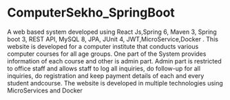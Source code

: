 # ComputerSekho_SpringBoot
A web based system developed using React Js,Spring 6, Maven 3, Spring boot 3, REST API, MySQL 8, JPA, JUnit
4, JWT,MicroService,Docker .
This website is developed for a
computer institute that conducts various computer courses for all age groups. One part of the System provides
information of each course and other is admin part. 
Admin part is restricted to office staff and allows staff to log all
inquiries, do follow-up for all inquiries, do registration and keep payment details of each and every student
andcourse.
The website is developed in multiple technologies using MicroServices and Docker
